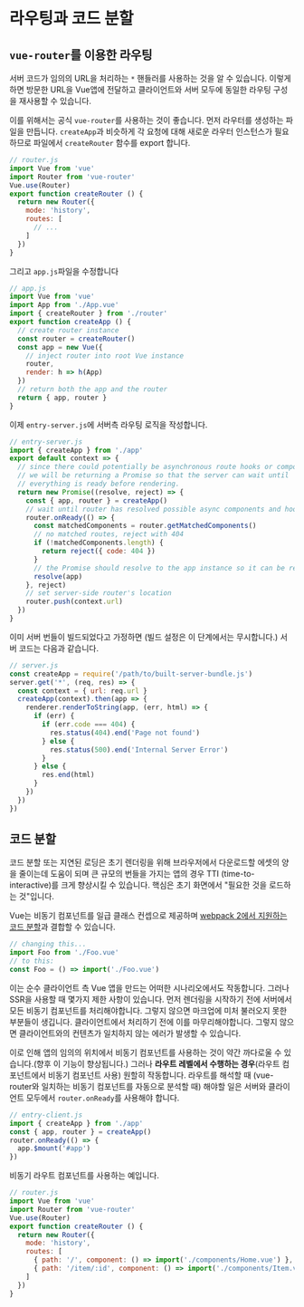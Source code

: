 # 라우팅과 코드 분할

## `vue-router`를 이용한 라우팅

서버 코드가 임의의 URL을 처리하는 `*` 핸들러를 사용하는 것을 알 수 있습니다. 이렇게 하면 방문한 URL을 Vue앱에 전달하고 클라이언트와 서버 모두에 동일한 라우팅 구성을 재사용할 수 있습니다.

이를 위해서는 공식 `vue-router`를 사용하는 것이 좋습니다. 먼저 라우터를 생성하는 파일을 만듭니다. `createApp`과 비슷하게 각 요청에 대해 새로운 라우터 인스턴스가 필요하므로 파일에서 `createRouter` 함수를 export 합니다.

```js
// router.js
import Vue from 'vue'
import Router from 'vue-router'
Vue.use(Router)
export function createRouter () {
  return new Router({
    mode: 'history',
    routes: [
      // ...
    ]
  })
}
```

그리고 `app.js`파일을 수정합니다

```js
// app.js
import Vue from 'vue'
import App from './App.vue'
import { createRouter } from './router'
export function createApp () {
  // create router instance
  const router = createRouter()
  const app = new Vue({
    // inject router into root Vue instance
    router,
    render: h => h(App)
  })
  // return both the app and the router
  return { app, router }
}
```

이제 `entry-server.js`에 서버측 라우팅 로직을 작성합니다.

```js
// entry-server.js
import { createApp } from './app'
export default context => {
  // since there could potentially be asynchronous route hooks or components,
  // we will be returning a Promise so that the server can wait until
  // everything is ready before rendering.
  return new Promise((resolve, reject) => {
    const { app, router } = createApp()
    // wait until router has resolved possible async components and hooks
    router.onReady(() => {
      const matchedComponents = router.getMatchedComponents()
      // no matched routes, reject with 404
      if (!matchedComponents.length) {
        return reject({ code: 404 })
      }
      // the Promise should resolve to the app instance so it can be rendered
      resolve(app)
    }, reject)
    // set server-side router's location
    router.push(context.url)
  })
}
```

이미 서버 번들이 빌드되었다고 가정하면 (빌드 설정은 이 단계에서는 무시합니다.) 서버 코드는 다음과 같습니다.

```js
// server.js
const createApp = require('/path/to/built-server-bundle.js')
server.get('*', (req, res) => {
  const context = { url: req.url }
  createApp(context).then(app => {
    renderer.renderToString(app, (err, html) => {
      if (err) {
        if (err.code === 404) {
          res.status(404).end('Page not found')
        } else {
          res.status(500).end('Internal Server Error')
        }
      } else {
        res.end(html)
      }
    })
  })
})
```

## 코드 분할

코드 분할 또는 지연된 로딩은 초기 렌더링을 위해 브라우저에서 다운로드할 에셋의 양을 줄이는데 도움이 되며 큰 규모의 번들을 가지는 앱의 경우 TTI (time-to-interactive)를 크게 향상시킬 수 있습니다. 핵심은 초기 화면에서 "필요한 것을 로드하는 것"입니다.

Vue는 비동기 컴포넌트를 일급 클래스 컨셉으로 제공하며 [webpack 2에서 지원하는 코드 분할](https://webpack.js.org/guides/code-splitting-async/)과 결합할 수 있습니다.

```js
// changing this...
import Foo from './Foo.vue'
// to this:
const Foo = () => import('./Foo.vue')
```

이는 순수 클라이언트 측 Vue 앱을 만드는 어떠한 시나리오에서도 작동합니다. 그러나 SSR을 사용할 때 몇가지 제한 사항이 있습니다. 먼저 렌더링을 시작하기 전에 서버에서 모든 비동기 컴포넌트를 처리해야합니다. 그렇지 않으면 마크업에 미처 불러오지 못한 부분들이 생깁니다. 클라이언트에서 처리하기 전에 이를 마무리해야합니다. 그렇지 않으면 클라이언트와의 컨텐츠가 일치하지 않는 에러가 발생할 수 있습니다.

이로 인해 앱의 임의의 위치에서 비동기 컴포넌트를 사용하는 것이 약간 까다로울 수 있습니다.(향후 이 기능이 향상됩니다.) 그러나 **라우트 레벨에서 수행하는 경우**(라우트 컴포넌트에서 비동기 컴포넌트 사용) 원할히 작동합니다. 라우트를 해석할 때 (vue-router와 일치하는 비동기 컴포넌트를 자동으로 분석할 때) 해야할 일은 서버와 클라이언트 모두에서 `router.onReady`를 사용해야 합니다.

```js
// entry-client.js
import { createApp } from './app'
const { app, router } = createApp()
router.onReady(() => {
  app.$mount('#app')
})
```

비동기 라우트 컴포넌트를 사용하는 예입니다.

```js
// router.js
import Vue from 'vue'
import Router from 'vue-router'
Vue.use(Router)
export function createRouter () {
  return new Router({
    mode: 'history',
    routes: [
      { path: '/', component: () => import('./components/Home.vue') },
      { path: '/item/:id', component: () => import('./components/Item.vue') }
    ]
  })
}
```
